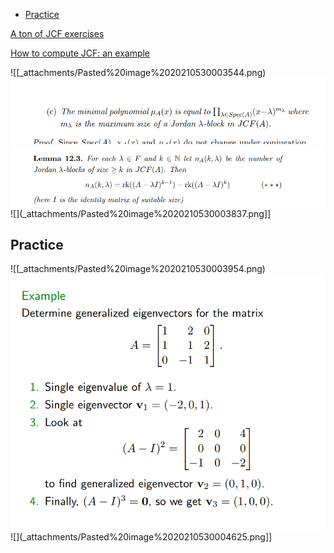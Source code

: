 -   [Practice](#practice)














[A ton of JCF exercises](http://www.math.lsa.umich.edu/~jchw/2016Math122Material/Homework8-Math122-Sp2016.pdf)

[How to compute JCF: an example](https://empslocal.ex.ac.uk/people/staff/rjchapma/courses/jcf.pdf)

![[_attachments/Pasted%20image%2020210530003544.png) ![](_attachments/Pasted%20image%2020210530003556.png) ![](_attachments/Pasted%20image%2020210530003633.png) ![](_attachments/Pasted%20image%2020210530003837.png]]

Practice
--------

![[_attachments/Pasted%20image%2020210530003954.png) ![](_attachments/Pasted%20image%2020210530004046.png) ![](_attachments/Pasted%20image%2020210530004625.png]]
